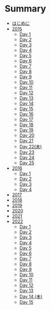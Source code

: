 # Summary

- [はじめに](./index.md)
- [2015](./2015/index.md)
  - [Day  1](./2015/day1.md)
  - [Day  2](./2015/day2.md)
  - [Day  3](./2015/day3.md)
  - [Day  4](./2015/day4.md)
  - [Day  5](./2015/day5.md)
  - [Day  6](./2015/day6.md)
  - [Day  7](./2015/day7.md)
  - [Day  8](./2015/day8.md)
  - [Day  9](./2015/day9.md)
  - [Day 10](./2015/day10.md)
  - [Day 11](./2015/day11.md)
  - [Day 12](./2015/day12.md)
  - [Day 13](./2015/day13.md)
  - [Day 14](./2015/day14.md)
  - [Day 15](./2015/day15.md)
  - [Day 16](./2015/day16.md)
  - [Day 17](./2015/day17.md)
  - [Day 18](./2015/day18.md)
  - [Day 19](./2015/day19.md)
  - [Day 20](./2015/day20.md)
  - [Day 21](./2015/day21.md)
  - [Day 22(未)](./2015/day22.md)
  - [Day 23](./2015/day23.md)
  - [Day 24](./2015/day24.md)
  - [Day 25](./2015/day25.md)
- [2016](./2016/index.md)
  - [Day  1](./2016/day1.md)
  - [Day  2](./2016/day2.md)
  - [Day  3](./2016/day3.md)
  - [Day  4](./2016/day4.md)
- [2017]()
- [2018]()
- [2019]()
- [2020]()
- [2021]()
- [2022](./2022/index.md)
  - [Day  1](./2022/day1.md)
  - [Day  2](./2022/day2.md)
  - [Day  3](./2022/day3.md)
  - [Day  4](./2022/day4.md)
  - [Day  5](./2022/day5.md)
  - [Day  6](./2022/day6.md)
  - [Day  7](./2022/day7.md)
  - [Day  8](./2022/day8.md)
  - [Day  9](./2022/day9.md)
  - [Day 10](./2022/day10.md)
  - [Day 11](./2022/day11.md)
  - [Day 12](./2022/day12.md)
  - [Day 13](./2022/day13.md)
  - [Day 14 (未)](./2022/day14.md)
  - [Day 15](./2022/day15.md)
